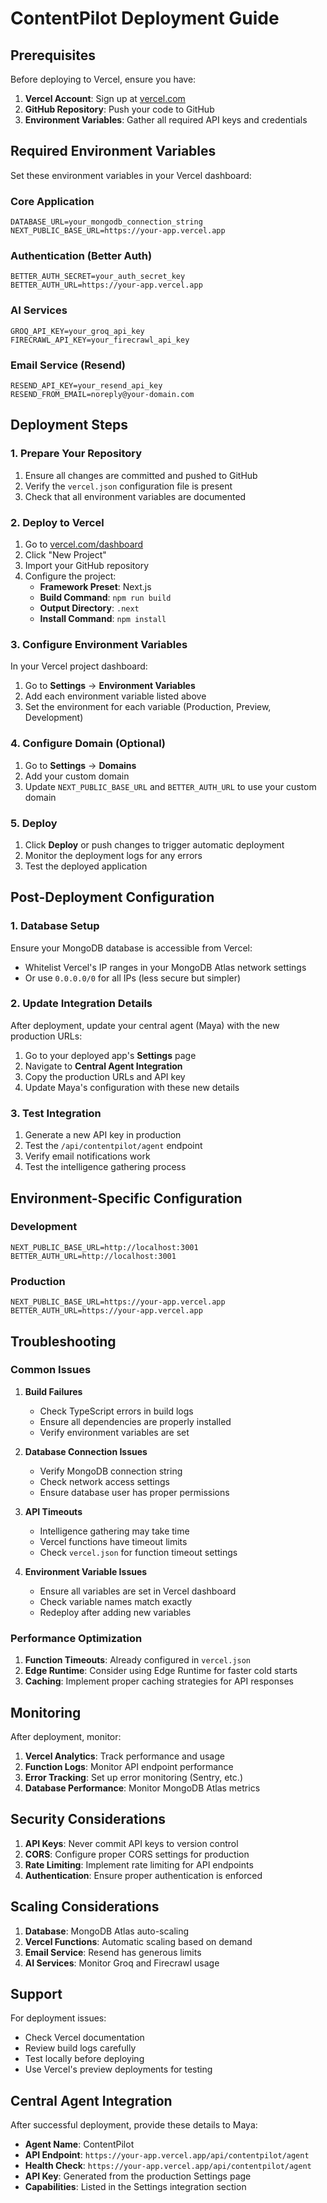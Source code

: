 # ContentPilot Deployment Guide

## Prerequisites

Before deploying to Vercel, ensure you have:

1. **Vercel Account**: Sign up at [vercel.com](https://vercel.com)
2. **GitHub Repository**: Push your code to GitHub
3. **Environment Variables**: Gather all required API keys and credentials

## Required Environment Variables

Set these environment variables in your Vercel dashboard:

### Core Application
```
DATABASE_URL=your_mongodb_connection_string
NEXT_PUBLIC_BASE_URL=https://your-app.vercel.app
```

### Authentication (Better Auth)
```
BETTER_AUTH_SECRET=your_auth_secret_key
BETTER_AUTH_URL=https://your-app.vercel.app
```

### AI Services
```
GROQ_API_KEY=your_groq_api_key
FIRECRAWL_API_KEY=your_firecrawl_api_key
```

### Email Service (Resend)
```
RESEND_API_KEY=your_resend_api_key
RESEND_FROM_EMAIL=noreply@your-domain.com
```

## Deployment Steps

### 1. Prepare Your Repository

1. Ensure all changes are committed and pushed to GitHub
2. Verify the `vercel.json` configuration file is present
3. Check that all environment variables are documented

### 2. Deploy to Vercel

1. Go to [vercel.com/dashboard](https://vercel.com/dashboard)
2. Click "New Project"
3. Import your GitHub repository
4. Configure the project:
   - **Framework Preset**: Next.js
   - **Build Command**: `npm run build`
   - **Output Directory**: `.next`
   - **Install Command**: `npm install`

### 3. Configure Environment Variables

In your Vercel project dashboard:

1. Go to **Settings** → **Environment Variables**
2. Add each environment variable listed above
3. Set the environment for each variable (Production, Preview, Development)

### 4. Configure Domain (Optional)

1. Go to **Settings** → **Domains**
2. Add your custom domain
3. Update `NEXT_PUBLIC_BASE_URL` and `BETTER_AUTH_URL` to use your custom domain

### 5. Deploy

1. Click **Deploy** or push changes to trigger automatic deployment
2. Monitor the deployment logs for any errors
3. Test the deployed application

## Post-Deployment Configuration

### 1. Database Setup

Ensure your MongoDB database is accessible from Vercel:
- Whitelist Vercel's IP ranges in your MongoDB Atlas network settings
- Or use `0.0.0.0/0` for all IPs (less secure but simpler)

### 2. Update Integration Details

After deployment, update your central agent (Maya) with the new production URLs:

1. Go to your deployed app's **Settings** page
2. Navigate to **Central Agent Integration**
3. Copy the production URLs and API key
4. Update Maya's configuration with these new details

### 3. Test Integration

1. Generate a new API key in production
2. Test the `/api/contentpilot/agent` endpoint
3. Verify email notifications work
4. Test the intelligence gathering process

## Environment-Specific Configuration

### Development
```
NEXT_PUBLIC_BASE_URL=http://localhost:3001
BETTER_AUTH_URL=http://localhost:3001
```

### Production
```
NEXT_PUBLIC_BASE_URL=https://your-app.vercel.app
BETTER_AUTH_URL=https://your-app.vercel.app
```

## Troubleshooting

### Common Issues

1. **Build Failures**
   - Check TypeScript errors in build logs
   - Ensure all dependencies are properly installed
   - Verify environment variables are set

2. **Database Connection Issues**
   - Verify MongoDB connection string
   - Check network access settings
   - Ensure database user has proper permissions

3. **API Timeouts**
   - Intelligence gathering may take time
   - Vercel functions have timeout limits
   - Check `vercel.json` for function timeout settings

4. **Environment Variable Issues**
   - Ensure all variables are set in Vercel dashboard
   - Check variable names match exactly
   - Redeploy after adding new variables

### Performance Optimization

1. **Function Timeouts**: Already configured in `vercel.json`
2. **Edge Runtime**: Consider using Edge Runtime for faster cold starts
3. **Caching**: Implement proper caching strategies for API responses

## Monitoring

After deployment, monitor:

1. **Vercel Analytics**: Track performance and usage
2. **Function Logs**: Monitor API endpoint performance
3. **Error Tracking**: Set up error monitoring (Sentry, etc.)
4. **Database Performance**: Monitor MongoDB Atlas metrics

## Security Considerations

1. **API Keys**: Never commit API keys to version control
2. **CORS**: Configure proper CORS settings for production
3. **Rate Limiting**: Implement rate limiting for API endpoints
4. **Authentication**: Ensure proper authentication is enforced

## Scaling Considerations

1. **Database**: MongoDB Atlas auto-scaling
2. **Vercel Functions**: Automatic scaling based on demand
3. **Email Service**: Resend has generous limits
4. **AI Services**: Monitor Groq and Firecrawl usage

## Support

For deployment issues:
- Check Vercel documentation
- Review build logs carefully
- Test locally before deploying
- Use Vercel's preview deployments for testing

## Central Agent Integration

After successful deployment, provide these details to Maya:

- **Agent Name**: ContentPilot
- **API Endpoint**: `https://your-app.vercel.app/api/contentpilot/agent`
- **Health Check**: `https://your-app.vercel.app/api/contentpilot/agent`
- **API Key**: Generated from the production Settings page
- **Capabilities**: Listed in the Settings integration section 
